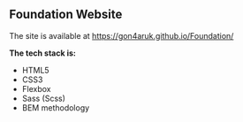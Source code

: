 ## Foundation Website

The site is available at https://gon4aruk.github.io/Foundation/

**The tech stack is:**
- HTML5
- CSS3
- Flexbox
- Sass (Scss)
- BEM methodology
